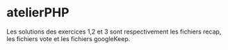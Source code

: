 # atelierPHP
Les solutions des exercices 1,2 et 3 sont respectivement les fichiers recap, les fichiers vote et les fichiers googleKeep.

